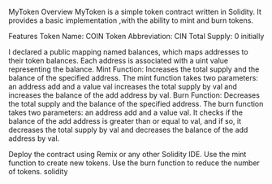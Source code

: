 MyToken
Overview
MyToken is a simple token contract written in Solidity. It provides a basic implementation ,with the ability to mint and burn tokens.

Features
Token Name: COIN
Token Abbreviation: CIN
Total Supply: 0 initially

I declared a public mapping named balances, which maps addresses to their token balances. Each address is associated with a uint value representing the balance.
Mint Function: Increases the total supply and the balance of the specified address.
               The mint function takes two parameters: an address add and a value val increases the total supply by val and increases the balance of the add address by                 val.
Burn Function: Decreases the total supply and the balance of the specified address. 
                The burn function takes two parameters: an address add and a value val. 
                It checks if the balance of the add address is greater than or equal to val, and if so, it decreases the total supply by val and decreases the balance                   of the add address by val.


Deploy the contract using Remix or any other Solidity IDE.
Use the mint function to create new tokens.
Use the burn function to reduce the number of tokens.
solidity
